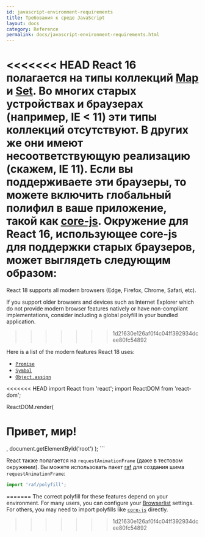 ```yaml
---
id: javascript-environment-requirements
title: Требования к среде JavaScript
layout: docs
category: Reference
permalink: docs/javascript-environment-requirements.html
---
```


<<<<<<< HEAD
React 16 полагается на типы коллекций [Map](https://developer.mozilla.org/ru/docs/Web/JavaScript/Reference/Global_Objects/Map) и [Set](https://developer.mozilla.org/ru/docs/Web/JavaScript/Reference/Global_Objects/Set). Во многих старых устройствах и браузерах (например, IE < 11) эти типы коллекций отсутствуют. В других же они имеют несоответствующую реализацию (скажем, IE 11). Если вы поддерживаете эти браузеры, то можете включить глобальный полифил в ваше приложение, такой как [core-js](https://github.com/zloirock/core-js).
Окружение для React 16, использующее core-js для поддержки старых браузеров, может выглядеть следующим образом:
=======
React 18 supports all modern browsers (Edge, Firefox, Chrome, Safari, etc).

If you support older browsers and devices such as Internet Explorer which do not provide modern browser features natively or have non-compliant implementations, consider including a global polyfill in your bundled application.
>>>>>>> 1d21630e126af0f4c04ff392934dcee80fc54892

Here is a list of the modern features React 18 uses:
- [`Promise`](https://developer.mozilla.org/en-US/docs/Web/JavaScript/Reference/Global_Objects/Promise)
- [`Symbol`](https://developer.mozilla.org/en-US/docs/Web/JavaScript/Reference/Global_Objects/Symbol)
- [`Object.assign`](https://developer.mozilla.org/en-US/docs/Web/JavaScript/Reference/Global_Objects/Object/assign)

<<<<<<< HEAD
import React from 'react';
import ReactDOM from 'react-dom';

ReactDOM.render(
  <h1>Привет, мир!</h1>,
  document.getElementById('root')
);
```

React также полагается на `requestAnimationFrame` (даже в тестовом окружении).
Вы можете использовать пакет [raf](https://www.npmjs.com/package/raf) для создания шима `requestAnimationFrame`:

```js
import 'raf/polyfill';
```
=======
The correct polyfill for these features depend on your environment. For many users, you can configure your [Browserlist](https://github.com/browserslist/browserslist) settings. For others, you may need to import polyfills like [`core-js`](https://github.com/zloirock/core-js) directly.
>>>>>>> 1d21630e126af0f4c04ff392934dcee80fc54892
